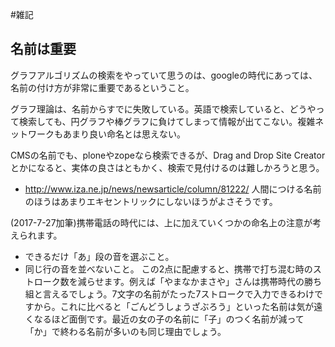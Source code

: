 #雑記


## 名前は重要

グラフアルゴリズムの検索をやっていて思うのは、googleの時代にあっては、名前の付け方が非常に重要であるということ。



グラフ理論は、名前からすでに失敗している。英語で検索していると、どうやって検索しても、円グラフや棒グラフに負けてしまって情報が出てこない。複雑ネットワークもあまり良い命名とは思えない。



CMSの名前でも、ploneやzopeなら検索できるが、Drag and Drop Site Creatorとかになると、実体の良さはともかく、検索で見付けるのは難しかろうと思う。



* http://www.iza.ne.jp/news/newsarticle/column/81222/ 人間につける名前のほうはあまりエキセントリックにしないほうがよさそうです。


(2017-7-27加筆)携帯電話の時代には、上に加えていくつかの命名上の注意が考えられます。

*  できるだけ「あ」段の音を選ぶこと。
*  同じ行の音を並べないこと。
この2点に配慮すると、携帯で打ち混む時のストローク数を減らせます。例えば「やまなかまさや」さんは携帯時代の勝ち組と言えるでしょう。7文字の名前がたった7ストロークで入力できるわけですから。これに比べると「ごんどうしょうざぶろう」といった名前は気が遠くなるほど面倒です。最近の女の子の名前に「子」のつく名前が減って「か」で終わる名前が多いのも同じ理由でしょう。

<!--  -->


